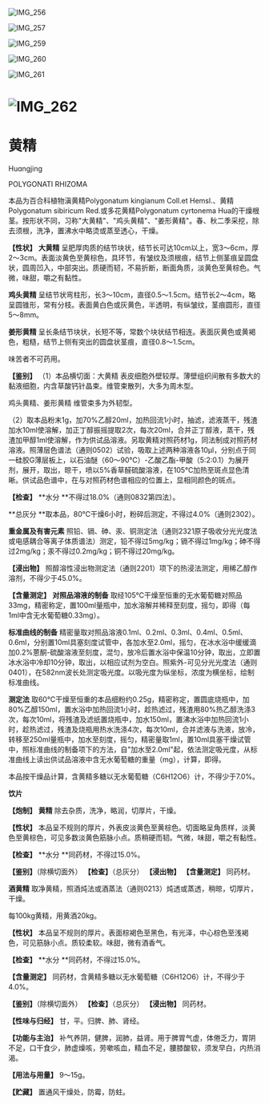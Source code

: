 ![IMG_256](/medicine-image/huang-jing/1.png)

![IMG_257](/medicine-image/huang-jing/2.png)

![IMG_259](/medicine-image/huang-jing/3.png)

![IMG_260](/medicine-image/huang-jing/4.png)

![IMG_261](/medicine-image/huang-jing/5.png)

# ![IMG_262](/medicine-image/huang-jing/6.png)

# ****黄精****

Huɑngjing

POLYGONATI RHIZOMA

本品为百合科植物滇黄精Polygonatum kingianum Coll.et Hemsl.、黄精Polygonatum sibiricum Red.或多花黄精Polygonatum cyrtonema Hua的干燥根茎。按形状不同，习称"大黄精"、"鸡头黄精"、"姜形黄精"。春、秋二季采挖，除去须根，洗净，置沸水中略烫或蒸至透心，干燥。

**【性状】** **大黄精** 呈肥厚肉质的结节块状，结节长可达10cm以上，宽3～6cm，厚2～3cm。表面淡黄色至黄棕色，具环节，有皱纹及须根痕，结节上侧茎痕呈圆盘状，圆周凹入，中部突出。质硬而韧，不易折断，断面角质，淡黄色至黄棕色。气微，味甜，嚼之有黏性。

**鸡头黄精** 呈结节状弯柱形，长3～10cm，直径0.5～1.5cm。结节长2～4cm，略呈圆锥形，常有分枝。表面黄白色或灰黄色，半透明，有纵皱纹，茎痕圆形，直径5～8mm。

**姜形黄精** 呈长条结节块状，长短不等，常数个块状结节相连。表面灰黄色或黄褐色，粗糙，结节上侧有突出的圆盘状茎痕，直径0.8～1.5cm。

味苦者不可药用。

**【鉴别】** （1）本品横切面：大黄精 表皮细胞外壁较厚。薄壁组织间散有多数大的黏液细胞，内含草酸钙针晶束。维管束散列，大多为周木型。

鸡头黄精、姜形黄精 维管束多为外韧型。

（2）取本品粉末1g，加70\%乙醇20ml，加热回流1小时，抽滤，滤液蒸干，残渣加水10ml使溶解，加正丁醇振摇提取2次，每次20ml，合并正丁醇液，蒸干，残渣加甲醇1ml使溶解，作为供试品溶液。另取黄精对照药材1g，同法制成对照药材溶液。照薄层色谱法（通则0502）试验，吸取上述两种溶液各10μl，分别点于同一硅胶G薄层板上，以石油醚（60～90℃）-乙酸乙酯-甲酸（5:2:0.1）为展开剂，展开，取出，晾干，喷以5\%香草醛硫酸溶液，在105℃加热至斑点显色清晰。供试品色谱中，在与对照药材色谱相应的位置上，显相同颜色的斑点。

**【检查】** **水分 **不得过18.0\%（通则0832第四法）。

**总灰分 **取本品，80℃干燥6小时，粉碎后测定，不得过4.0\%（通则2302）。

**重金属及有害元素** 照铅、镉、砷、汞、铜测定法（通则2321原子吸收分光光度法或电感耦合等离子体质谱法）测定，铅不得过5mg/kg；镉不得过1mg/kg；砷不得过2mg/kg；汞不得过0.2mg/kg；铜不得过20mg/kg。

**【浸出物】** 照醇溶性浸出物测定法（通则2201）项下的热浸法测定，用稀乙醇作溶剂，不得少于45.0\%。

**【含量测定】** **对照品溶液的制备** 取经105℃干燥至恒重的无水葡萄糖对照品33mg，精密称定，置100ml量瓶中，加水溶解并稀释至刻度，摇匀，即得（每1ml中含无水葡萄糖0.33mg）。

**标准曲线的制备** 精密量取对照品溶液0.1ml、0.2ml、0.3ml、0.4ml、0.5ml、0.6ml，分别置10ml具塞刻度试管中，各加水至2.0ml，摇匀，在冰水浴中缓缓滴加0.2\%蒽酮-硫酸溶液至刻度，混匀，放冷后置水浴中保温10分钟，取出，立即置冰水浴中冷却10分钟，取出，以相应试剂为空白。照紫外-可见分光光度法（通则0401），在582nm波长处测定吸光度。以吸光度为纵坐标，浓度为横坐标，绘制标准曲线。

**测定法** 取60℃干燥至恒重的本品细粉约0.25g，精密称定，置圆底烧瓶中，加80\%乙醇150ml，置水浴中加热回流1小时，趁热滤过，残渣用80\%热乙醇洗涤3次，每次10ml，将残渣及滤纸置烧瓶中，加水150ml，置沸水浴中加热回流1小时，趁热滤过，残渣及烧瓶用热水洗涤4次，每次10ml，合并滤液与洗液，放冷，转移至250ml量瓶中，加水至刻度，摇匀，精密量取1ml，置10ml具塞干燥试管中，照标准曲线的制备项下的方法，自"加水至2.0ml"起，依法测定吸光度，从标准曲线上读出供试品溶液中含无水葡萄糖的重量（mg），计算，即得。

本品按干燥品计算，含黄精多糖以无水葡萄糖（C6H12O6）计，不得少于7.0\%。

**饮片**

**【炮制】** **黄精** 除去杂质，洗净，略润，切厚片，干燥。

**【性状】** 本品呈不规则的厚片，外表皮淡黄色至黄棕色。切面略呈角质样，淡黄色至黄棕色，可见多数淡黄色筋脉小点。质稍硬而韧。气微，味甜，嚼之有黏性。

**【检查】** **水分 **同药材，不得过15.0\%。

**【鉴别】**（除横切面外） **【检查】**（总灰分） **【浸出物】** **【含量测定】** 同药材。

**酒黄精** 取净黄精，照酒炖法或酒蒸法（通则0213）炖透或蒸透，稍晾，切厚片，干燥。

每100kg黄精，用黄酒20kg。

**【性状】** 本品呈不规则的厚片。表面棕褐色至黑色，有光泽，中心棕色至浅褐色，可见筋脉小点。质较柔软。味甜，微有酒香气。

**【检查】** **水分 **同药材，不得过15.0\%。

**【含量测定】** 同药材，含黄精多糖以无水葡萄糖（C6H12O6）计，不得少于4.0\%。

**【鉴别】**（除横切面外） **【检查】**（总灰分） **【浸出物】** 同药材。

**【性味与归经】** 甘，平。归脾、肺、肾经。

**【功能与主治】** 补气养阴，健脾，润肺，益肾。用于脾胃气虚，体倦乏力，胃阴不足，口干食少，肺虚燥咳，劳嗽咳血，精血不足，腰膝酸软，须发早白，内热消渴。

**【用法与用量】** 9～15g。

**【贮藏】** 置通风干燥处，防霉，防蛀。